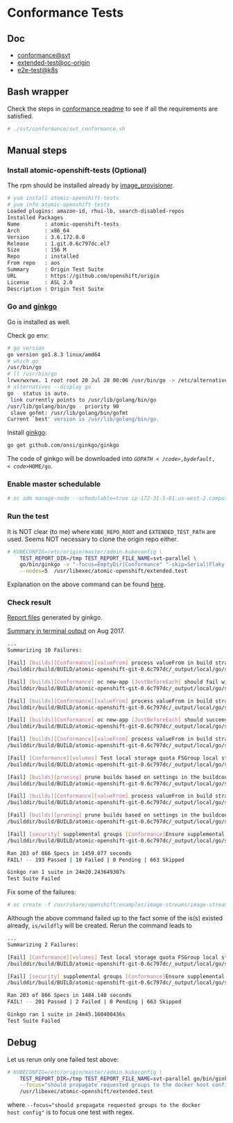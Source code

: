 # Conformance Tests

## Doc

* [conformance@svt](https://github.com/openshift/svt/tree/master/conformance)
* [extended-test@oc-origin](https://github.com/openshift/origin/tree/master/test/extended)
* [e2e-test@k8s](https://github.com/kubernetes/community/blob/master/contributors/devel/e2e-tests.md)

## Bash wrapper
Check the steps in [conformance readme](https://github.com/openshift/svt/tree/master/conformance)
to see if all the requirements are satisfied.

```sh
# ./svt/conformance/svt_conformance.sh
```


## Manual steps

### Install atomic-openshift-tests (Optional)
The rpm should be installed already by [image_provisioner](https://github.com/openshift/svt/blob/master/image_provisioner/playbooks/roles/openshift-package-install/tasks/main.yaml).

```sh
# yum install atomic-openshift-tests
# yum info atomic-openshift-tests
Loaded plugins: amazon-id, rhui-lb, search-disabled-repos
Installed Packages
Name        : atomic-openshift-tests
Arch        : x86_64
Version     : 3.6.172.0.0
Release     : 1.git.0.6c797dc.el7
Size        : 156 M
Repo        : installed
From repo   : aos
Summary     : Origin Test Suite
URL         : https://github.com/openshift/origin
License     : ASL 2.0
Description : Origin Test Suite

```

### Go and [ginkgo](http://onsi.github.io/ginkgo/)

Go is installed as well.

Check go env:

```sh
# go version
go version go1.8.3 linux/amd64
# which go
/usr/bin/go
# ll /usr/bin/go
lrwxrwxrwx. 1 root root 20 Jul 28 00:06 /usr/bin/go -> /etc/alternatives/go
# alternatives --display go
go - status is auto.
 link currently points to /usr/lib/golang/bin/go
/usr/lib/golang/bin/go - priority 90
 slave gofmt: /usr/lib/golang/bin/gofmt
Current `best' version is /usr/lib/golang/bin/go.
```

Install [ginkgo](http://onsi.github.io/ginkgo/):

```sh
go get github.com/onsi/ginkgo/ginkgo
```

The code of ginkgo will be downloaded into <code>${GOPATH}</code>, by default, <code>$HOME/go</code>.


### Enable master schedulable

```sh
# oc adm manage-node --schedulable=true ip-172-31-5-81.us-west-2.compute.internal
```

### Run the test
It is NOT clear (to me) where <code>KUBE_REPO_ROOT</code> and <code>EXTENDED_TEST_PATH</code>
are used. Seems NOT necessary to clone the origin repo either.


```sh
# KUBECONFIG=/etc/origin/master/admin.kubeconfig \
    TEST_REPORT_DIR=/tmp TEST_REPORT_FILE_NAME=svt-parallel \
    go/bin/ginkgo -v "-focus=EmptyDir|Conformance" "-skip=Serial|Flaky|Disruptive|Slow" \
    --nodes=5  /usr/libexec/atomic-openshift/extended.test
```

Explanation on the above command can be found [here](../origin/extended_test.md).

### Check result
[Report files](http://file.rdu.redhat.com/~hongkliu/test_result/20170815.conformance.test/) generated by ginkgo.

[Summary in terminal output](https://privatebin-it-iso.int.open.paas.redhat.com/?dd85b89ee13029d5#pD+2daSQU+xA+D7mDPK8WGoAIPB2u1X0eINqr1PruGQ=) on Aug 2017.

```sh
...
Summarizing 10 Failures:

[Fail] [builds][Conformance][valueFrom] process valueFrom in build strategy environment variables [JustBeforeEach] should successfully resolve valueFrom in s2i build environment variables 
/builddir/build/BUILD/atomic-openshift-git-0.6c797dc/_output/local/go/src/github.com/openshift/origin/test/extended/builds/valuefrom.go:35

[Fail] [builds][Conformance] oc new-app [JustBeforeEach] should fail with a --name longer than 58 characters 
/builddir/build/BUILD/atomic-openshift-git-0.6c797dc/_output/local/go/src/github.com/openshift/origin/test/extended/builds/new_app.go:31

[Fail] [builds][Conformance][valueFrom] process valueFrom in build strategy environment variables [JustBeforeEach] should fail resolving unresolvable valueFrom in sti build environment variable references 
/builddir/build/BUILD/atomic-openshift-git-0.6c797dc/_output/local/go/src/github.com/openshift/origin/test/extended/builds/valuefrom.go:35

[Fail] [builds][Conformance] oc new-app [JustBeforeEach] should succeed with a --name of 58 characters 
/builddir/build/BUILD/atomic-openshift-git-0.6c797dc/_output/local/go/src/github.com/openshift/origin/test/extended/builds/new_app.go:31

[Fail] [builds][Conformance][valueFrom] process valueFrom in build strategy environment variables [JustBeforeEach] should fail resolving unresolvable valueFrom in docker build environment variable references 
/builddir/build/BUILD/atomic-openshift-git-0.6c797dc/_output/local/go/src/github.com/openshift/origin/test/extended/builds/valuefrom.go:35

[Fail] [Conformance][volumes] Test local storage quota FSGroup local storage quota [local] [It] should be applied to XFS filesystem when a pod is created 
/builddir/build/BUILD/atomic-openshift-git-0.6c797dc/_output/local/go/src/github.com/openshift/origin/test/extended/localquota/local_fsgroup_quota.go:133

[Fail] [builds][pruning] prune builds based on settings in the buildconfig [JustBeforeEach] [Conformance] buildconfigs should have a default history limit set when created via the group api 
/builddir/build/BUILD/atomic-openshift-git-0.6c797dc/_output/local/go/src/github.com/openshift/origin/test/extended/builds/build_pruning.go:35

[Fail] [builds][Conformance][valueFrom] process valueFrom in build strategy environment variables [JustBeforeEach] should successfully resolve valueFrom in docker build environment variables 
/builddir/build/BUILD/atomic-openshift-git-0.6c797dc/_output/local/go/src/github.com/openshift/origin/test/extended/builds/valuefrom.go:35

[Fail] [builds][pruning] prune builds based on settings in the buildconfig [JustBeforeEach] [Conformance] buildconfigs should not have a default history limit set when created via the legacy api 
/builddir/build/BUILD/atomic-openshift-git-0.6c797dc/_output/local/go/src/github.com/openshift/origin/test/extended/builds/build_pruning.go:35

[Fail] [security] supplemental groups [Conformance]Ensure supplemental groups propagate to docker [It] should propagate requested groups to the docker host config [local] 
/builddir/build/BUILD/atomic-openshift-git-0.6c797dc/_output/local/go/src/github.com/openshift/origin/test/extended/security/supplemental_groups.go:66

Ran 203 of 866 Specs in 1459.077 seconds
FAIL! -- 193 Passed | 10 Failed | 0 Pending | 663 Skipped 

Ginkgo ran 1 suite in 24m20.243649307s
Test Suite Failed
```


Fix some of the failures:
```sh
# oc create -f /usr/share/openshift/examples/image-streams/image-streams-centos7.json -n openshift
```

Although the above command failed up to the fact some of the is(s) existed already, <code>is/wildfly</code>
will be created. Rerun the command leads to

```sh
...
Summarizing 2 Failures:

[Fail] [Conformance][volumes] Test local storage quota FSGroup local storage quota [local] [It] should be applied to XFS filesystem when a pod is created
/builddir/build/BUILD/atomic-openshift-git-0.6c797dc/_output/local/go/src/github.com/openshift/origin/test/extended/localquota/local_fsgroup_quota.go:133

[Fail] [security] supplemental groups [Conformance]Ensure supplemental groups propagate to docker [It] should propagate requested groups to the docker host config [local]
/builddir/build/BUILD/atomic-openshift-git-0.6c797dc/_output/local/go/src/github.com/openshift/origin/test/extended/security/supplemental_groups.go:66

Ran 203 of 866 Specs in 1484.140 seconds
FAIL! -- 201 Passed | 2 Failed | 0 Pending | 663 Skipped

Ginkgo ran 1 suite in 24m45.160400436s
Test Suite Failed
```

## Debug

Let us rerun only one failed test above:

```sh
# KUBECONFIG=/etc/origin/master/admin.kubeconfig \
    TEST_REPORT_DIR=/tmp TEST_REPORT_FILE_NAME=svt-parallel go/bin/ginkgo -v \
    --focus="should propagate requested groups to the docker host config" \
    /usr/libexec/atomic-openshift/extended.test
```

where <code>--focus="should propagate requested groups to the docker host config"</code> is to focus one test with regex.


